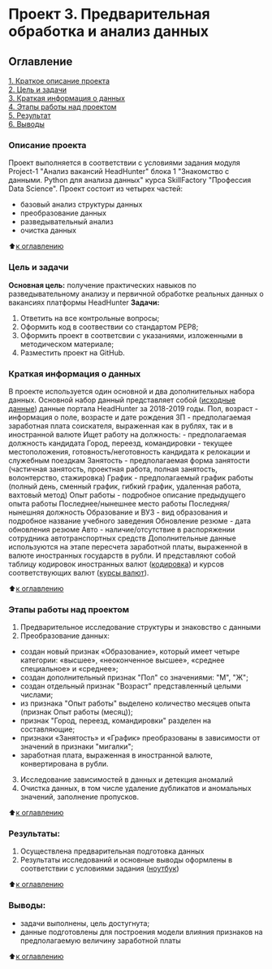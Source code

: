 # Проект 3. Предварительная обработка и анализ данных

## Оглавление  
[1. Краткое описание проекта](.README.md#Описание-проекта)  
[2. Цель и задачи](.README.md#Цель-и-задачи)   
[3. Краткая информация о данных](.README.md#Краткая-информация-о-данных)  
[4. Этапы работы над проектом](.README.md#Этапы-работы-над-проектом)  
[5. Результат](.README.md#Результат)    
[6. Выводы](.README.md#Выводы) 

### Описание проекта    
Проект выполняется в соответствии с условиями задания модуля Project-1 "Анализ вакансий HeadHunter" блока 1 "Знакомство с данными. Python для анализа данных" курса SkillFactory "Профессия Data Science". Проект состоит из четырех частей:
- базовый анализ структуры данных
- преобразование данных
- разведывательный анализ
- очистка данных

:arrow_up:[к оглавлению](_)


### Цель и задачи    
**Основная цель:** получение практических навыков по разведывательному анализу и первичной обработке реальных данных о вакансиях платформы HeadHunter
**Задачи:**
1. Ответить на все контрольные вопросы;
2. Оформить код в соотвествии со стандартом PEP8;
3. Оформить проект в соответсвии с указаниями, изложенными в методическом материале;
4. Разместить проект на GitHub.


### Краткая информация о данных
В проекте используется один основной и два дополнительных набора данных.
Основной набор данный представляет собой ([исходные данные](dst-3.0_16_1_hh_database.csv)) данные портала HeadHunter за 2018-2019 годы.
Пол, возраст - информация о поле, возрасте и дате рождения
ЗП - предполагаемая заработная плата соискателя, выраженная как в рублях, так и в иностранной валюте
Ищет работу на должность: - предполагаемая должность кандидата
Город, переезд, командировки - текущее местоположения, готовность/неготовность кандидата к релокации и служебным поездкам
Занятость - предполагаемая форма занятости (частичная занятость, проектная работа, полная занятость, волонтерство, стажировка)
График - предполагаемый график работы (полный день, сменный график, гибкий график, удаленная работа, вахтовый метод)
Опыт работы - подробное описание предыдущего опыта работы
Последнее/нынешнее место работы
Последняя/нынешняя должность
Образование и ВУЗ - вид образования и подробное название учебного заведения
Обновление резюме - дата обновления резюме
Авто - наличие/отсутствие в распоряжении сотрудника автотранспортных средств
Дополнительные данные используются на этапе пересчета заработной платы, выраженной в валюте иностранных государств в рубли. И представляют собой таблицу кодировок иностранных валют ([кодировка](information.csv)) и курсов соответствующих валют ([курсы валют](ExchangeRates.csv)).
  
:arrow_up:[к оглавлению](.README.md#Оглавление)


### Этапы работы над проектом  
1. Предварительное исследование структуры и знаковство с данными
2. Преобразование данных:
- создан новый признак «Образование», который имеет четыре категории: «высшее», «неоконченное высшее», «среднее специальное» и «среднее»;
- создан дополнительный признак "Пол" со значениями: "М", "Ж";
- создан отдельный признак "Возраст" представленный целыми числами;
- из признака "Опыт работы" выделено количество месяцев опыта (признак Опыт работы (месяц));
- признак "Город, переезд, командировки" разделен на составляющие;
- признаки «Занятость» и «График» преобразованы в зависимости от значений в признаки "мигалки";
- заработная плата, выраженная в иностранной валюте, конвертирована в рубли.
3. Исследование зависимостей в данных и детекция аномалий
4. Очистка данных, в том числе удаление дубликатов и аномальных значений, заполнение пропусков.

:arrow_up:[к оглавлению](.README.md#Оглавление)


### Результаты:  
1. Осуществлена предварительная подготовка данных
2. Результаты исследований и основные выводы оформлены в соответствии с условиями задания ([ноутбук](Ноутбук_Project_1.ipynb))


:arrow_up:[к оглавлению](.README.md#Оглавление)


### Выводы:  
- задачи выполнены, цель достугнута; 
- данные подготовлены для построения модели влияния признаков на предполагаемую величину заработной платы

:arrow_up:[к оглавлению](.README.md#Оглавление)